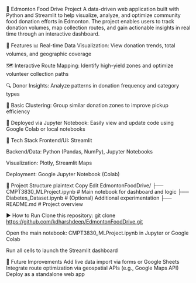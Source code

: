 🥫 Edmonton Food Drive Project
A data-driven web application built with Python and Streamlit to help visualize, analyze, and optimize community food donation efforts in Edmonton. The project enables users to track donation volumes, map collection routes, and gain actionable insights in real time through an interactive dashboard.

🚀 Features
📊 Real-time Data Visualization: View donation trends, total volumes, and geographic coverage

🗺️ Interactive Route Mapping: Identify high-yield zones and optimize volunteer collection paths

🔍 Donor Insights: Analyze patterns in donation frequency and category types

🧮 Basic Clustering: Group similar donation zones to improve pickup efficiency

🧰 Deployed via Jupyter Notebook: Easily view and update code using Google Colab or local notebooks

🧱 Tech Stack
Frontend/UI: Streamlit

Backend/Data: Python (Pandas, NumPy), Jupyter Notebooks

Visualization: Plotly, Streamlit Maps

Deployment: Google Jupyter Notebook (Colab)

📂 Project Structure
plaintext
Copy
Edit
EdmontonFoodDrive/
├── CMPT3830_MLProject.ipynb       # Main notebook for dashboard and logic
├── Diabetes_Dataset.ipynb         # (Optional) Additional experimentation
├── README.md                      # Project overview

▶️ How to Run
Clone this repository:
git clone https://github.com/kdharshdeep/EdmontonFoodDrive.git

Open the main notebook:
CMPT3830_MLProject.ipynb in Jupyter or Google Colab

Run all cells to launch the Streamlit dashboard

📌 Future Improvements
Add live data import via forms or Google Sheets
Integrate route optimization via geospatial APIs (e.g., Google Maps API)
Deploy as a standalone web app
